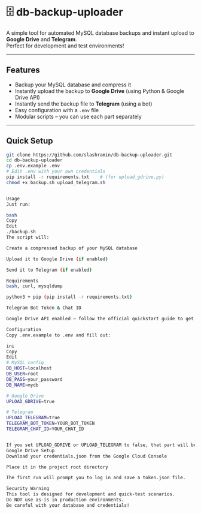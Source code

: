 # 🗄️ db-backup-uploader

A simple tool for automated MySQL database backups and instant upload to **Google Drive** and **Telegram**.  
Perfect for development and test environments!

---

## Features

- Backup your MySQL database and compress it
- Instantly upload the backup to **Google Drive** (using Python & Google Drive API)
- Instantly send the backup file to **Telegram** (using a bot)
- Easy configuration with a `.env` file
- Modular scripts – you can use each part separately

---

## Quick Setup

```bash
git clone https://github.com/slashramin/db-backup-uploader.git
cd db-backup-uploader
cp .env.example .env
# Edit .env with your own credentials
pip install -r requirements.txt    # (for upload_gdrive.py)
chmod +x backup.sh upload_telegram.sh


Usage
Just run:

bash
Copy
Edit
./backup.sh
The script will:

Create a compressed backup of your MySQL database

Upload it to Google Drive (if enabled)

Send it to Telegram (if enabled)

Requirements
bash, curl, mysqldump

python3 + pip (pip install -r requirements.txt)

Telegram Bot Token & Chat ID

Google Drive API enabled – follow the official quickstart guide to get credentials.json

Configuration
Copy .env.example to .env and fill out:

ini
Copy
Edit
# MySQL config
DB_HOST=localhost
DB_USER=root
DB_PASS=your_password
DB_NAME=mydb

# Google Drive
UPLOAD_GDRIVE=true

# Telegram
UPLOAD_TELEGRAM=true
TELEGRAM_BOT_TOKEN=YOUR_BOT_TOKEN
TELEGRAM_CHAT_ID=YOUR_CHAT_ID


If you set UPLOAD_GDRIVE or UPLOAD_TELEGRAM to false, that part will be skipped.
Google Drive Setup
Download your credentials.json from the Google Cloud Console

Place it in the project root directory

The first run will prompt you to log in and save a token.json file.

Security Warning
This tool is designed for development and quick-test scenarios.
Do NOT use as-is in production environments.
Be careful with your database and credentials!